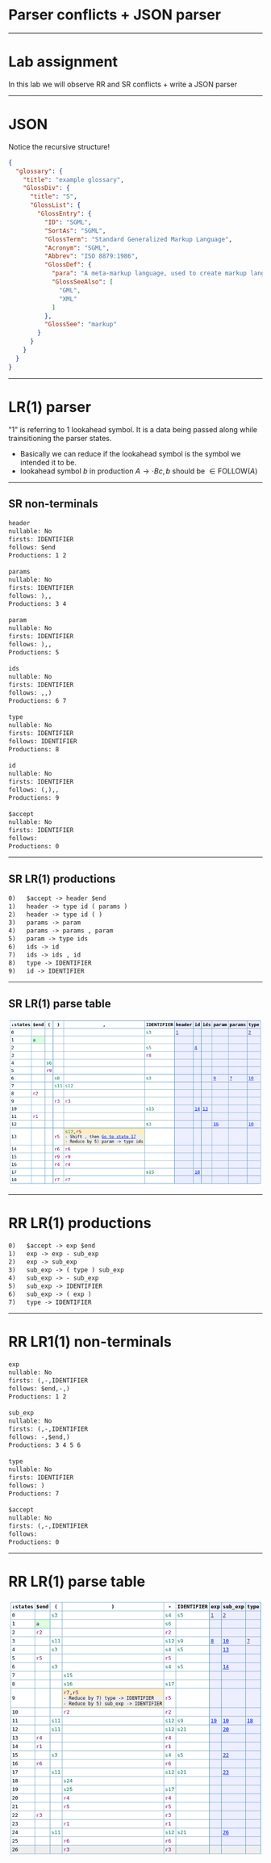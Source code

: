 # Parser conflicts + JSON parser

---

# Lab assignment

In this lab we will observe RR and SR conflicts + write a JSON parser

---

# JSON

Notice the recursive structure!

```json
{
  "glossary": {
    "title": "example glossary",
    "GlossDiv": {
      "title": "S",
      "GlossList": {
        "GlossEntry": {
          "ID": "SGML",
          "SortAs": "SGML",
          "GlossTerm": "Standard Generalized Markup Language",
          "Acronym": "SGML",
          "Abbrev": "ISO 8879:1986",
          "GlossDef": {
            "para": "A meta-markup language, used to create markup languages such as DocBook.",
            "GlossSeeAlso": [
              "GML",
              "XML"
            ]
          },
          "GlossSee": "markup"
        }
      }
    }
  }
}
```

---

# LR(1) parser

"1" is referring to 1 lookahead symbol. It is a data being passed along while trainsitioning the parser states.

- Basically we can reduce if the lookahead symbol is the symbol we intended it to be.
- lookahead symbol $b$ in production $A \to \cdot B c, b$ should be $\in \text{FOLLOW}(A)$

---

## SR non-terminals

```text
header
nullable: No
firsts: IDENTIFIER
follows: $end
Productions: 1 2

params
nullable: No
firsts: IDENTIFIER
follows: ),,
Productions: 3 4

param
nullable: No
firsts: IDENTIFIER
follows: ),,
Productions: 5

ids
nullable: No
firsts: IDENTIFIER
follows: ,,)
Productions: 6 7

type
nullable: No
firsts: IDENTIFIER
follows: IDENTIFIER
Productions: 8

id
nullable: No
firsts: IDENTIFIER
follows: (,),,
Productions: 9

$accept
nullable: No
firsts: IDENTIFIER
follows:
Productions: 0
```

---


## SR LR(1) productions

```text
0)   $accept -> header $end
1)   header -> type id ( params )
2)   header -> type id ( )
3)   params -> param
4)   params -> params , param
5)   param -> type ids
6)   ids -> id
7)   ids -> ids , id
8)   type -> IDENTIFIER
9)   id -> IDENTIFIER
```

---

## SR LR(1) parse table

![height:15cm](assets/sr-parse-table.png)

<!--
SR Solution

The SR conflict is arisen after ','. Parser with one lookahead does not know whether it
should reduce to eliminate params non-terminal
    reduce via:
        param -> type ids
    when ids have definition:
        ids -> id
    and this params definiton was used:
        params -> params ',' param

OR we are still working on ids
    shift via definiton:
        ids -> ids ',' id

The solution is to remove production:
    param : type ids
-->

---

# RR LR(1) productions

```text
0)   $accept -> exp $end
1)   exp -> exp - sub_exp
2)   exp -> sub_exp
3)   sub_exp -> ( type ) sub_exp
4)   sub_exp -> - sub_exp
5)   sub_exp -> IDENTIFIER
6)   sub_exp -> ( exp )
7)   type -> IDENTIFIER
```

---

# RR LR1(1) non-terminals

```text
exp
nullable: No
firsts: (,-,IDENTIFIER
follows: $end,-,)
Productions: 1 2

sub_exp
nullable: No
firsts: (,-,IDENTIFIER
follows: -,$end,)
Productions: 3 4 5 6

type
nullable: No
firsts: IDENTIFIER
follows: )
Productions: 7

$accept
nullable: No
firsts: (,-,IDENTIFIER
follows:
Productions: 0
```

---

# RR LR(1) parse table

![height:15cm](assets/rr-parse-table.png)

<!--
We don't know after seeing:
    ( IDENTIFIER )

Whether we should reduce it to:
    type -> IDENTIFIER
    >> expr -> sub_type -> ( type ) sub_exp -> ( IDENTIFIER ) sub_type

    sub_exp -> IDENTIFIER
    >> expr -> sub_expr -> ( expr ) -> ( sub_expr ) -> ( IDENTIFIER )

The solution is to remove production:
    type : IDENTIFIER
-->
